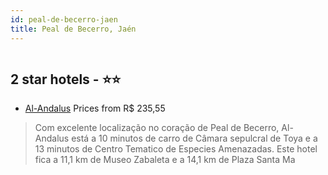 ```yaml
---
id: peal-de-becerro-jaen
title: Peal de Becerro, Jaén
---
```


<center><img src="https://i.travelapi.com/hotels/4000000/3630000/3620900/3620855/076a1ff1_z.jpg" alt="" /></center>


##  2 star hotels - ⭐️⭐️

-    [Al-Andalus](https://www.hurb.com/br/aud/https://www.hurb.com/br/hotels/peal-de-becerro/al-andalus-HT-1NA9?cmp=18055) Prices from R$ 235,55
   > Com excelente localização no coração de Peal de Becerro, Al-Andalus está a 10 minutos de carro de Câmara sepulcral de Toya e a 13 minutos de Centro Tematico de Especies Amenazadas.  Este hotel fica a 11,1 km de Museo Zabaleta e a 14,1 km de Plaza Santa Ma
